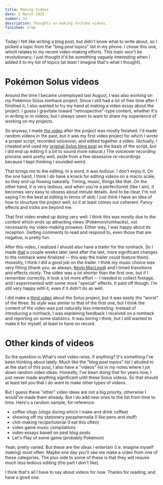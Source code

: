```yaml
---
title: Making Videos
date: 3 March 2025
number: 34
description: Thoughts on making YouTube videos.
finished: true
---
```


Today I felt like writing a blog post, but didn't know what to write about, so I picked a topic from the "blog post topics" list in my phone. I chose this one, which relates to my recent video-making efforts. This topic won't be revolutionary; I just thought it'd be something vaguely interesting when I added it to my list of topics (at least I imagine that's what I thought).

# Pokémon Solus videos

Around the time I became unemployed last August, I was also working on my Pokémon Solus romhack project. Since I still had a lot of free time after I finished it, I also wanted to try my hand at making a video essay about the project. I guess I gravitate toward "retrospective"-type content, whether it's in writing or in videos; but I always seem to want to share my experience of working on my projects.

So anyway, I made [the video](https://www.youtube.com/watch?v=ANRiLuondLE) after the project was mostly finished. I'd made random videos in the past, but it was my first video project for which I wrote a proper script, recorded voiceover, and edited together a video. (Actually, I cheated and used my [original Solus blog post](https://derekandersen.net/blog/pokemon-solus-rgb) as the basis of the script, but I did end up editing it a bit to sound more natural.) The voiceover recording process went pretty well, aside from a few obsessive re-recordings because I kept thinking I sounded weird.

That brings me to the editing. In a word, it was _tedious_. I don't enjoy it. On the one hand, I think I _do_ have a knack for editing videos on a macro scale, so they end up flowing naturally. Timing, music, things like that. On the other hand, it is very tedious, and when you're a perfectionist (like I am), it becomes very easy to obsess about minute details. And to be clear, I'm not saying I'm the best at editing in terms of skill; I just think I have an idea of how to structure the project well, so it at least comes out coherent. Fancy effects and tricks are beyond me.

That first video ended up doing very well. I think this was mostly due to the content which ends up attracting views (Pokémon/romhacks), not necessarily my video-making prowess. Either way, I was happy about its reception. Getting comments to read and respond to, even those that are negative, is pretty fun.

After this video, I realized I should also have a trailer for the romhack. So I made [that](https://www.youtube.com/watch?v=SMto-WaTL4s) a couple weeks later (and after the last, more significant changes to the romhack were finalized -- this way the trailer could feature them). Honestly, I think I did a good job on the trailer. I think my music choice was very fitting (thank you, as always, [Kevin MacLeod](https://incompetech.com/)) and I timed transitions and effects nicely. The video was a lot shorter than the first one, but if I remember correctly, it took a lot more effort -- I needed to collect footage, and I experimented with some more "special" effects. It paid off though. I'm still very happy with it, even if it didn't do as well.

I did make a [third video](https://www.youtube.com/watch?v=oYas1BfmQ6s) about the Solus project, but it was easily the "worst" of the three. Its style was similar to that of the first one, but I think the content of the video was just naturally less interesting. Instead of introducing a romhack, I was explaining feedback I received on a romhack and reporting on some statistics. It was boring I think, but I still wanted to make it for myself, at least to have on record.

# Other kinds of videos

So the question is What's next video-wise, if anything? It's something I've been thinking about lately. Much like the "blog post topics" list I alluded to at the start of this post, I also have a "videos" list in my notes where I jot down random video ideas. Honestly, I've been doing that for years now, I just never made anything significant until these Solus videos. So that should at least tell you that I do _want_ to make other types of videos.

But I guess these "other" video ideas are not a big priority, otherwise I would've made them already. But I do add new ones to the list from time to time. Here's a random sample, for reference:

- coffee vlogs (vlogs during which I make and drink coffee)
- showing off my stationery paraphernalia (I like pens and stuff)
- chili-making recipe/tutorial (I eat this often)
- video game music compilations
- video essays based on past blog posts
- Let's Play of some game (probably Pokémon)

Yeah, pretty varied. But these are the ideas I entertain (i.e. imagine myself making) most often. Maybe one day you'll see me make a video from one of these categories. The plus side to some of these is that they will require much less tedious editing (the part I don't like).

I think that's all I have to say about videos for now. Thanks for reading, and have a good one.

